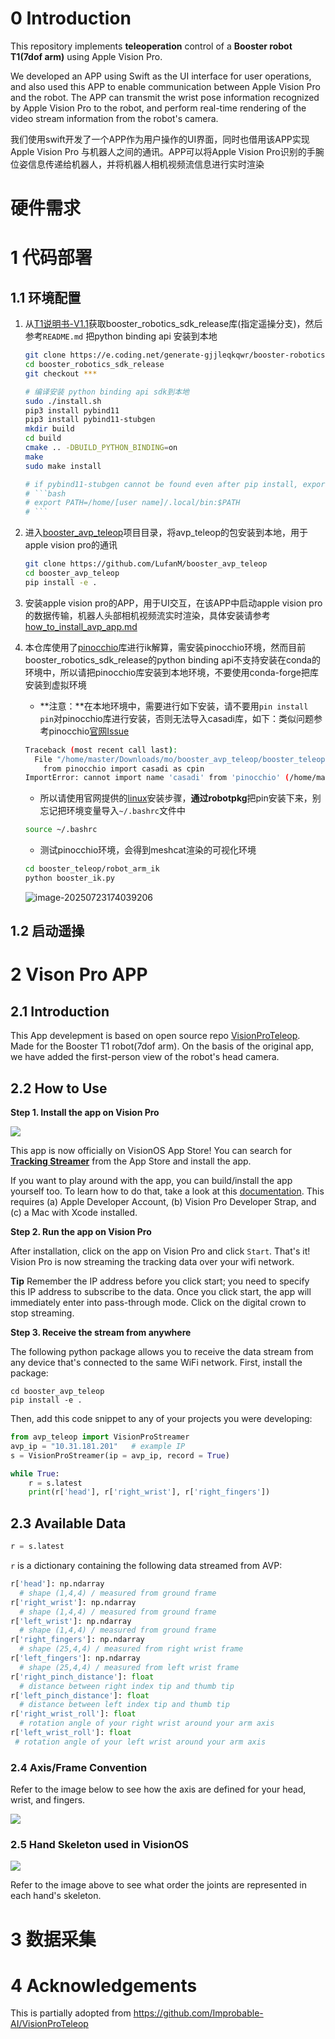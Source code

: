 # 0 Introduction

This repository implements **teleoperation** control of a **Booster  robot T1(7dof arm)** using Apple Vision Pro.  

We developed an APP using Swift as the UI interface for user operations, and also used this APP to enable communication between Apple Vision Pro and the robot. The APP can transmit the wrist pose information  recognized by Apple Vision Pro to the robot, and perform real-time  rendering of the video stream information from the robot's camera.

我们使用swift开发了一个APP作为用户操作的UI界面，同时也借用该APP实现Apple Vision Pro 与机器人之间的通讯。APP可以将Apple Vision Pro识别的手腕位姿信息传递给机器人，并将机器人相机视频流信息进行实时渲染



# 硬件需求



# 1 代码部署

## 1.1 环境配置

1. 从[T1说明书-V1.1](https://booster.feishu.cn/wiki/UvowwBes1iNvvUkoeeVc3p5wnUg)获取booster_robotics_sdk_release库(指定遥操分支)，然后参考`README.md` 把python binding api 安装到本地

   ```bash
   git clone https://e.coding.net/generate-gjjleqkqwr/booster-robotics/booster_robotics_sdk_release.git # Please refer to the address on the "T1说明书-V1.1"
   cd booster_robotics_sdk_release
   git checkout ***
   
   # 编译安装 python binding api sdk到本地
   sudo ./install.sh
   pip3 install pybind11
   pip3 install pybind11-stubgen
   mkdir build
   cd build
   cmake .. -DBUILD_PYTHON_BINDING=on
   make
   sudo make install
   
   # if pybind11-stubgen cannot be found even after pip install, export PATH
   # ```bash
   # export PATH=/home/[user name]/.local/bin:$PATH
   # ```
   ```
   
2. 进入[booster_avp_teleop](https://github.com/LufanM/booster_avp_teleop)项目目录，将avp_teleop的包安装到本地，用于apple vision pro的通讯

   ```bash
   git clone https://github.com/LufanM/booster_avp_teleop
   cd booster_avp_teleop
   pip install -e .
   ```

3. 安装apple vision pro的APP，用于UI交互，在该APP中启动apple vision pro的数据传输，机器人头部相机视频流实时渲染，具体安装请参考[how_to_install_avp_app.md](./how_to_install_avp_app.md)

4. 本仓库使用了[pinocchio](https://github.com/stack-of-tasks/pinocchio)库进行ik解算，需安装pinocchio环境，然而目前booster_robotics_sdk_release的python binding api不支持安装在conda的环境中，所以请把pinocchio库安装到本地环境，不要使用conda-forge把库安装到虚拟环境

   * **注意：**在本地环境中，需要进行如下安装，请不要用`pin install pin`对pinocchio库进行安装，否则无法导入casadi库，如下：类似问题参考pinocchio[官网Issue](https://github.com/stack-of-tasks/pinocchio/issues/2733)
   
   ```bash
   Traceback (most recent call last):
     File "/home/master/Downloads/mo/booster_avp_teleop/booster_teleop/robot_arm_ik/booster_ik.py", line 6, in <module>
       from pinocchio import casadi as cpin
   ImportError: cannot import name 'casadi' from 'pinocchio' (/home/master/.local/lib/python3.10/site-packages/cmeel.prefix/lib/python3.10/site-packages/pinocchio/__init__.py)
   ```
   
   * 所以请使用官网提供的[linux](https://stack-of-tasks.github.io/pinocchio/download.html)安装步骤，**通过robotpkg**把pin安装下来，别忘记把环境变量导入`~/.bashrc`文件中
   
   ```bash
   source ~/.bashrc
   ```
   
   * 测试pinocchio环境，会得到meshcat渲染的可视化环境
   
   ```bash
   cd booster_teleop/robot_arm_ik
   python booster_ik.py
   ```
   
   ![image-20250723174039206](README_pics/image-20250723174039206.png)

## 1.2 启动遥操





# 2 Vison Pro APP 

## 2.1 Introduction

This App develepment is based on open source repo [VisionProTeleop](https://github.com/Improbable-AI/VisionProTeleop).  Made for the Booster T1 robot(7dof arm). On the basis of the original app, we have added the first-person view of the robot's head camera.


## 2.2 How to Use

**Step 1. Install the app on Vision Pro** 

![](README_pics/visionpro_main.png)

This app is now officially on VisionOS App Store! You can search for **[Tracking Streamer](https://apps.apple.com/us/app/tracking-streamer/id6478969032)** from the App Store and install the app. 

If you want to play around with the app, you can build/install the app yourself too. To learn how to do that, take a look at this [documentation](/how_to_install.md). This requires (a) Apple Developer Account, (b) Vision Pro Developer Strap, and (c) a Mac with Xcode installed. 

**Step 2. Run the app on Vision Pro** 

After installation, click on the app on Vision Pro and click `Start`. That's it!  Vision Pro is now streaming the tracking data over your wifi network. 

**Tip**  Remember the IP address before you click start; you need to specify this IP address to subscribe to the data. Once you click start, the app will immediately enter into pass-through mode. Click on the digital crown to stop streaming.  

**Step 3. Receive the stream from anywhere**

The following python package allows you to receive the data stream from any device that's connected to the same WiFi network. First, install the package: 

```
cd booster_avp_teleop
pip install -e .
```

Then, add this code snippet to any of your projects you were developing: 

```python
from avp_teleop import VisionProStreamer
avp_ip = "10.31.181.201"   # example IP 
s = VisionProStreamer(ip = avp_ip, record = True)

while True:
    r = s.latest
    print(r['head'], r['right_wrist'], r['right_fingers'])
```

## 2.3 Available Data

```python
r = s.latest
```

`r` is a dictionary containing the following data streamed from AVP: 

```python
r['head']: np.ndarray  
  # shape (1,4,4) / measured from ground frame
r['right_wrist']: np.ndarray 
  # shape (1,4,4) / measured from ground frame
r['left_wrist']: np.ndarray 
  # shape (1,4,4) / measured from ground frame
r['right_fingers']: np.ndarray 
  # shape (25,4,4) / measured from right wrist frame 
r['left_fingers']: np.ndarray 
  # shape (25,4,4) / measured from left wrist frame 
r['right_pinch_distance']: float  
  # distance between right index tip and thumb tip 
r['left_pinch_distance']: float  
  # distance between left index tip and thumb tip 
r['right_wrist_roll']: float 
  # rotation angle of your right wrist around your arm axis
r['left_wrist_roll']: float 
 # rotation angle of your left wrist around your arm axis
```


### 2.4 Axis/Frame Convention

Refer to the image below to see how the axis are defined for your head, wrist, and fingers. 

![](README_pics/axis_convention.png)



### 2.5 Hand Skeleton used in VisionOS

![](README_pics/hand_skeleton_convention.png)

Refer to the image above to see what order the joints are represented in each hand's skeleton. 

# 3 数据采集



# 4 Acknowledgements 

This is partially adopted from https://github.com/Improbable-AI/VisionProTeleop

